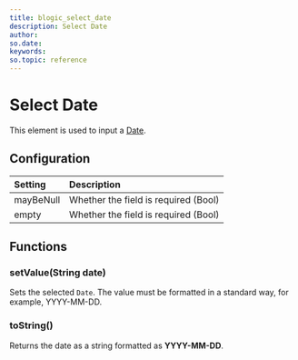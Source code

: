 ```yaml
---
title: blogic_select_date
description: Select Date
author:
so.date:
keywords:
so.topic: reference
---
```


# Select Date

This element is used to input a [Date][1].

## Configuration

| Setting   | Description                          |
|:----------|:-------------------------------------|
| mayBeNull | Whether the field is required (Bool) |
| empty     | Whether the field is required (Bool) |

## Functions

### setValue(String date)

Sets the selected `Date`. The value must be formatted in a standard way, for example, YYYY-MM-DD.

### toString()

Returns the date as a string formatted as **YYYY-MM-DD**.

<!-- Referenced links -->
[1]: ../../../../crmscript/docs/datatypes/date-type.md
